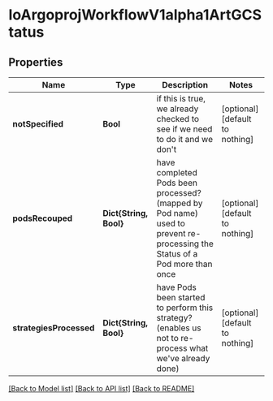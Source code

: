 # IoArgoprojWorkflowV1alpha1ArtGCStatus


## Properties
Name | Type | Description | Notes
------------ | ------------- | ------------- | -------------
**notSpecified** | **Bool** | if this is true, we already checked to see if we need to do it and we don&#39;t | [optional] [default to nothing]
**podsRecouped** | **Dict{String, Bool}** | have completed Pods been processed? (mapped by Pod name) used to prevent re-processing the Status of a Pod more than once | [optional] [default to nothing]
**strategiesProcessed** | **Dict{String, Bool}** | have Pods been started to perform this strategy? (enables us not to re-process what we&#39;ve already done) | [optional] [default to nothing]


[[Back to Model list]](../README.md#models) [[Back to API list]](../README.md#api-endpoints) [[Back to README]](../README.md)


